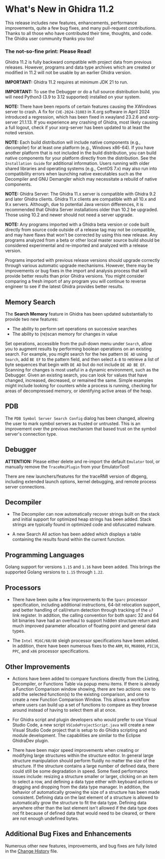# What's New in Ghidra 11.2
This release includes new features, enhancements, performance improvements, quite a few bug fixes,
and many pull-request contributions. Thanks to all those who have contributed their time, thoughts,
and code. The Ghidra user community thanks you too!
	
### The not-so-fine print: Please Read!
Ghidra 11.2 is fully backward compatible with project data from previous releases. However, programs
and data type archives which are created or modified in 11.2 will not be usable by an earlier Ghidra
version.

__IMPORTANT:__ Ghidra 11.2 requires at minimum JDK 21 to run.

__IMPORTANT:__ To use the Debugger or do a full source distribution build, you will need Python3
(3.9 to 3.12 supported) installed on your system.

__NOTE:__ There have been reports of certain features causing the XWindows server to crash. A fix
for `CVE-2024-31083` in X.org software in April 2024 introduced a regression, which has been fixed
in xwayland 23.2.6 and xorg-server 21.1.13.  If you experience any crashing of Ghidra, most likely
causing a full logout, check if your xorg-server has been updated to at least the noted version.

__NOTE:__ Each build distribution will include native components (e.g., decompiler) for at least one
platform (e.g., Windows x86-64). If you have another platform that is not included in the build
distribution, you can build native components for your platform directly from the distribution.
See the `Installation Guide` for additional information. Users running with older shared libraries
and operating systems (e.g., CentOS 7.x) may also run into compatibility errors when launching 
native executables such as the Decompiler and GNU Demangler which may necessitate a rebuild of 
native components.

__NOTE:__ Ghidra Server: The Ghidra 11.x server is compatible with Ghidra 9.2 and later Ghidra
clients. Ghidra 11.x clients are compatible with all 10.x and 9.x servers.  Although, due to
potential Java version differences, it is recommended that Ghidra Server installations older than 
10.2 be upgraded.  Those using 10.2 and newer should not need a server upgrade.
	
__NOTE:__ Any programs imported with a Ghidra beta version or code built directly from source code
outside of a release tag may not be compatible, and may have flaws that won't be corrected by using
this new release.  Any programs analyzed from a beta or other local master source build should be
considered experimental and re-imported and analyzed with a release version.
	
Programs imported with previous release versions should upgrade correctly through various automatic
upgrade mechanisms.  However, there may be improvements or bug fixes in the import and analysis 
process that will provide better results than prior Ghidra versions.  You might consider comparing a
fresh import of any program you will continue to reverse engineer to see if the latest Ghidra 
provides better results.

## Memory Search
The __Search Memory__ feature in Ghidra has been updated substantially to provide two new features:
* The ability to perform set operations on successive searches
* The ability to (re)scan memory for changes in value

Set operations, accessible from the pull-down menu under `Search`, allow you to augment results by
performing boolean operations on an existing search. For example, you might search for the hex
pattern `DE AD` using `Search`, add `BE EF` to the pattern field, and then select `A-B` to retrieve
a list of byte sequences that begin with `DE AD` but do not include `DE AD BE EF`. Scanning for 
changes is	most useful in a dynamic environment, such as the Debugger. Given an existing search,
you can look for values that have changed, increased, decreased, or remained the same. Simple
examples might include looking for counters while a process is running, checking for areas of 
decompressed memory, or identifying active areas of the heap.
	
## PDB
The `PDB Symbol Server Search Config` dialog has been changed, allowing the user to mark symbol 
servers as trusted or untrusted. This is an improvement over the previous mechanism that based trust
on the symbol server's connection type.
	
## Debugger
__ATTENTION:__ Please either delete and re-import the default `Emulator` tool, or manually remove
the `TraceRmiPlugin` from your EmulatorTool!

There are new launchers/features for the traceRMI version of dbgeng, including extended launch
options, kernel debugging, and remote process server connections.
	
## Decompiler
* The Decompiler can now automatically recover strings built on the stack and initial support for 
  optimized heap strings has been added. Stack strings are typically found in optimized code and
  obfuscated malware.

* A new Search All action has been added which displays a table containing the results found within 
  the current function.

## Programming Languages
Golang support for versions `1.15` and `1.16` have been added. This brings the supported Golang
versions to `1.15` through `1.22`.

## Processors
* There have been quite a few improvements to the `Sparc` processor specification, including
  additional instructions, 64-bit relocation support, and better handling of call/return detection
  through tracking of the `o7` link register.  In addition, the calling convention for both 
  sparc 32 and 64 bit binaries have had an overhaul to support hidden structure return and much
  improved parameter allocation of floating point and general data types.
    
* The `Intel M16C/60/80` sleigh processor specifications have been added.  In addition, there have
  been numerous fixes to the `ARM`, `RX`, `M68000`, `PIC16`, `PPC`, and `x86` processor 
  specifications.

## Other Improvements
* Actions have been added to compare functions directly from the Listing, Decompiler, or Functions
  Table via popup menu items. If there is already a Function Comparison window showing, there are
  two actions: one to add the selected function(s) to the existing comparison, and one to create a
  new Function Comparison Window. This allows a workflow where users can build up a set of functions
  to compare as they browse around instead of having to select them all at once.
  
* For Ghidra script and plugin developers who would prefer to use Visual Studio Code, a new script
  `VSCodeProjectScript.java` will create a new Visual Studio Code project that is setup to do Ghidra 
  scripting and module development.  The capabilities are similar to the Eclipse GhidraDev plugin.
	
* There have been major speed improvements when creating or modifying large structures within the
  structure editor.  In general large structure manipulation should perform fluidly no matter the
  size of the structure.  If the structure contains a large number of defined data, there could
  still be some degradation in speed. Some fixed performance issues include: resizing a structure
  smaller or larger, clicking on an item to select a row, and defining a data type either with
  keyboard actions or dragging and dropping from the data type manager.  In addition, the behavior
  of automatically growing the size of a structure has been made consistent.  Defining data on the
  last element of a structure is allowed to automatically grow the structure to fit the data type.
  Defining data anywhere other than the last element isn't allowed if the data type does not fit
  because of defined data that would need to be cleared, or there are not enough undefined bytes.

## Additional Bug Fixes and Enhancements
Numerous other new features, improvements, and bug fixes are fully listed in the 
[Change History](ChangeHistory.html) file.
